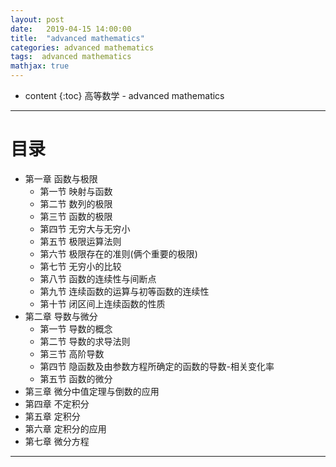 ```yaml
---
layout: post
date:   2019-04-15 14:00:00
title:  "advanced mathematics"
categories: advanced mathematics
tags:  advanced mathematics
mathjax: true
---
```


* content
{:toc}
高等数学 - advanced mathematics






---------
# 目录
- 第一章 函数与极限
	- 第一节 映射与函数
	- 第二节 数列的极限
	- 第三节 函数的极限
	- 第四节 无穷大与无穷小
	- 第五节 极限运算法则
	- 第六节 极限存在的准则(俩个重要的极限)
	- 第七节 无穷小的比较
	- 第八节 函数的连续性与间断点
	- 第九节 连续函数的运算与初等函数的连续性
	- 第十节 闭区间上连续函数的性质
- 第二章 导数与微分
  - 第一节 导数的概念
  - 第二节 导数的求导法则
  - 第三节 高阶导数
  - 第四节 隐函数及由参数方程所确定的函数的导数-相关变化率
  - 第五节 函数的微分
- 第三章 微分中值定理与倒数的应用
- 第四章 不定积分
- 第五章 定积分
- 第六章 定积分的应用
- 第七章 微分方程

--------
